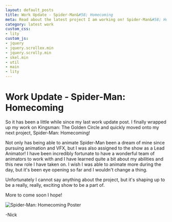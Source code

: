 ```yaml
---
layout: default_posts
title: Work Update - Spider-Man&#58; Homecoming
meta: Read about the latest project I am working on! Spider-Man&#58; Homecoming!
category: latest work
custom_css:
- lity
custom_js:
- jquery
- jquery.scrollex.min
- jquery.scrolly.min
- skel.min
- util
- main
- lity
---
```

<h1 class="major">Work Update - Spider-Man: Homecoming</h1>

So it has been a little while since my last work update post. I finally wrapped up my work on Kingsman: The Golden Circle and quickly moved onto my next project, Spider-Man: Homecoming! 

Not only has being able to animate Spider-Man been a dream of mine since pursuing animation and VFX, but I was also assigned to the show as a Lead Animator! I have been incredibly fortunate to have a wonderful team of animators to work with and I have learned quite a bit about my abilities and this new role I have taken on. I wish I was able to animate more during the day, but it's been eye opening so far and I wouldn't change a thing.

Unfortunately I cannot say anything about the project, but it's shaping up to be a really, really, exciting show to be a part of.

More to come soon I hope!
<div>
    <span class="image fit_half">
        <img src="https://images-na.ssl-images-amazon.com/images/M/MV5BNDUzOTE5OTk1NF5BMl5BanBnXkFtZTgwNzgwNzA4MDI@._V1_.jpg" alt="Spider-Man: Homecoming Poster"/>
    </span>
</div>


-Nick

